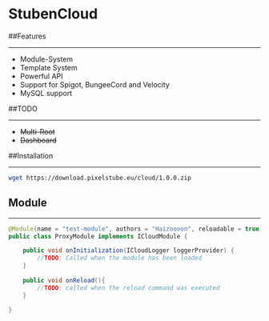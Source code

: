 # StubenCloud

##Features
****

- Module-System
- Template System
- Powerful API
- Support for Spigot, BungeeCord and Velocity
- MySQL support

##TODO
****

- ~~Multi-Root~~
- ~~Dashboard~~

##Installation
****
```bash
wget https://download.pixelstube.eu/cloud/1.0.0.zip
```

## Module
****
```java
@Module(name = "test-module", authors = "Haizoooon", reloadable = true)
public class ProxyModule implements ICloudModule {

    public void onInitialization(ICloudLogger loggerProvider) {
        //TODO: Called when the module has been loaded
    }
    
    public void onReload(){
        //TODO: called when the reload command was executed
    }
    
}
```
